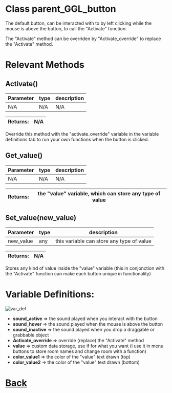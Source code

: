 # Class parent_GGL_button

The default button, can be interacted with to by left 
clicking while the mouse is above the button,
to call the "Activate" function.
  
The "Activate" method can be overriden by "Activate_override" to 
replace the "Activate" method.
  
# Relevant Methods

## Activate()

| Parameter   |  type   |              description                   |
|--           |       --|--                                          |
|   N/A      | N/A  |  N/A    |

| Returns:  | N/A |
|--         |                             --|

Override this method with the "activate_override" variable in the variable definitions tab to run your own functions when the button is clicked.

## Get_value()

| Parameter   |  type   |              description                   |
|--           |       --|--                                          |
|  N/A  |   N/A   |  N/A    |

| Returns:  |  the "value" variable, which can store any type of value |
|--         |                                                        --|

## Set_value(new_value)

| Parameter   |  type   |              description                   |
|--           |       --|--                                          |
|  new_value  |   any   |  this variable can store any type of value    |

| Returns:  |         N/A |
|--         |                             --|

Stores any kind of value inside the "value" variable (this in conjonction with the "Activate" function can make each button unique in functionality)

# Variable Definitions:

![var_def](https://github.com/Ced30/GML-GUI-Library-GGL-Documentation/blob/main/Images/API/GGL_instance/parent_GGL_button.png)

- **sound_active**      => the sound played when you interact with the button
- **sound_hover**       => the sound played when the mouse is above the button
- **sound_inactive**    => the sound played when you drop a draggable or grabbable object
- **Activate_override** => override (replace) the "Activate" method
- **value**             => custom data storage, use if for what you want (i use it in menu buttons to store room names and change room with a function)
- **color_value1**      => the color of the "value" text drawn (top)
- **color_value2**      => the color of the "value" text drawn (bottom)

# [Back](https://github.com/Ced30/GML-GUI-Library-GGL-Documentation/blob/main/API/Instance%20Classes.md)
